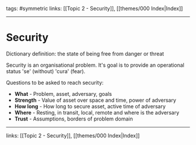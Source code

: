 tags: #symmetric 
links:  [[Topic 2 - Security]], [[themes/000 Index|Index]]

---
# Security

Dictionary definition:  the state of being free from danger or threat

Security is an organisational problem. It's goal is to provide an operational status 'se' (without) 'cura' (fear).

Questions to be asked to reach security:

- **What** - Problem, asset, adversary, goals
- **Strength** - Value of asset over space and time, power of adversary
- **How long** - How long to secure asset, active time of adversary
- **Where** - Resting, in transit, local, remote and where is the adversary
- **Trust** - Assumptions, borders of problem domain

---
links:  [[Topic 2 - Security]], [[themes/000 Index|Index]]